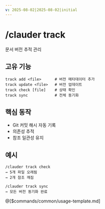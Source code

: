 ```yaml
---
v: 2025-08-02|2025-08-02|initial
---
```


# /clauder track

문서 버전 추적 관리

## 고유 기능
```
track add <file>      # 버전 메타데이터 추가
track update <file>   # 버전 업데이트
track check [file]    # 상태 확인
track sync            # 전체 동기화
```

## 핵심 동작
- Git 커밋 해시 자동 기록
- 의존성 추적
- 참조 일관성 유지

## 예시
```
/clauder track check
→ 5개 파일 오래됨
→ 2개 참조 깨짐

/clauder track sync
→ 모든 버전 동기화 완료
```

@[$commands/common/usage-template.md]